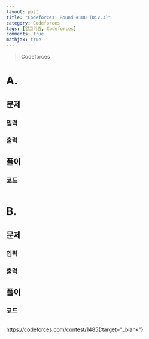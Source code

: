 ```yaml
---
layout: post
title: "Codeforces: Round #100 (Div.3)"
category: Codeforces
tags: [알고리즘, Codeforces]
comments: true
mathjax: true
---
```


> Codeforces

# A. 
## 문제


### 입력


### 출력


## 풀이


### 코드
```c++

```

# B. 
## 문제


### 입력


### 출력



## 풀이


### 코드
```c++

```

<https://codeforces.com/contest/1485>{:target="_blank"}
